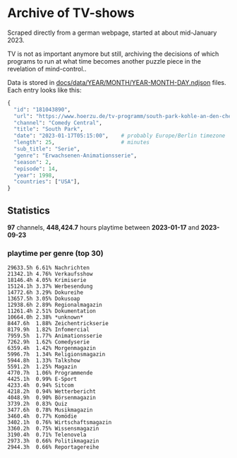 # Archive of TV-shows

Scraped directly from a german webpage, started at about mid-January 2023.

TV is not as important anymore but still, archiving the decisions of which programs to run at what time
becomes another puzzle piece in the revelation of mind-control.. 

Data is stored in [docs/data/YEAR/MONTH/YEAR-MONTH-DAY.ndjson](docs/data/) files. 
Each entry looks like this:

```python
{
  "id": "181043890", 
  "url": "https://www.hoerzu.de/tv-programm/south-park-kohle-an-den-chefkoch/bid_181043890/", 
  "channel": "Comedy Central", 
  "title": "South Park", 
  "date": "2023-01-17T05:15:00",    # probably Europe/Berlin timezone 
  "length": 25,                     # minutes 
  "sub_title": "Serie", 
  "genre": "Erwachsenen-Animationsserie", 
  "season": 2, 
  "episode": 14, 
  "year": 1998, 
  "countries": ["USA"],
}
```

## Statistics

**97** channels, **448,424.7** hours playtime between **2023-01-17** and **2023-09-23**


### playtime per genre (top 30)

    29633.5h 6.61% Nachrichten
    21342.1h 4.76% Verkaufsshow
    18146.4h 4.05% Krimiserie
    15124.1h 3.37% Werbesendung
    14772.6h 3.29% Dokureihe
    13657.5h 3.05% Dokusoap
    12938.6h 2.89% Regionalmagazin
    11261.4h 2.51% Dokumentation
    10664.0h 2.38% *unknown*
    8447.6h  1.88% Zeichentrickserie
    8179.9h  1.82% Infomercial
    7959.5h  1.77% Animationsserie
    7262.9h  1.62% Comedyserie
    6359.4h  1.42% Morgenmagazin
    5996.7h  1.34% Religionsmagazin
    5944.8h  1.33% Talkshow
    5591.2h  1.25% Magazin
    4770.7h  1.06% Programmende
    4425.1h  0.99% E-Sport
    4233.4h  0.94% Sitcom
    4218.2h  0.94% Wetterbericht
    4048.9h  0.90% Börsenmagazin
    3739.2h  0.83% Quiz
    3477.6h  0.78% Musikmagazin
    3460.4h  0.77% Komödie
    3402.1h  0.76% Wirtschaftsmagazin
    3360.2h  0.75% Wissensmagazin
    3190.4h  0.71% Telenovela
    2973.3h  0.66% Politikmagazin
    2944.3h  0.66% Reportagereihe
